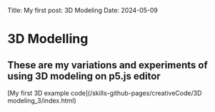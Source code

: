 Title: My first post: 3D Modeling
Date: 2024-05-09

# 3D Modelling
## These are my variations and experiments of using 3D modeling on p5.js editor

[My first 3D example code](/skills-github-pages/creativeCode/3D modeling_3/index.html)
